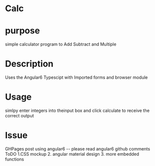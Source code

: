 # Calc

# purpose
simple calculator program to Add Subtract and Multiple 

# Description
 
Uses the Angular6 Typescipt 
with Imported forms and browser module 

# Usage

simlpy enter integers into theinput box and click calculate to receive 
the correct output

# Issue
GHPages post using angular6 -- please read angular6 github comments 
ToDO
1.CSS mockup
2. angular material design 
3. more embedded functions
